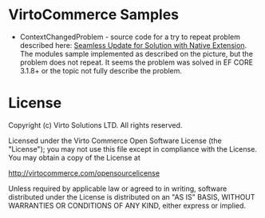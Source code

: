 # VirtoCommerce Samples
* ContextChangedProblem - source code for a try to repeat problem described here: <a href="https://virtocommerce.atlassian.net/wiki/spaces/PLREC/pages/1692106753/Seamless+Update+for+Solution+with+Native+Extension" target="_blank">Seamless Update for Solution with Native Extension</a>. The modules sample implemented as described on the picture, but the problem does not repeat. It seems the problem was solved in EF CORE 3.1.8+ or the topic not fully describe the problem.


# License
Copyright (c) Virto Solutions LTD.  All rights reserved.

Licensed under the Virto Commerce Open Software License (the "License"); you
may not use this file except in compliance with the License. You may
obtain a copy of the License at

http://virtocommerce.com/opensourcelicense

Unless required by applicable law or agreed to in writing, software
distributed under the License is distributed on an "AS IS" BASIS,
WITHOUT WARRANTIES OR CONDITIONS OF ANY KIND, either express or
implied.
